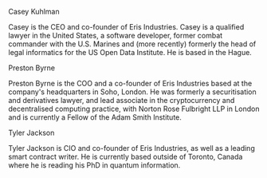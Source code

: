 Casey Kuhlman 

Casey is the CEO and co-founder of Eris Industries. Casey is a qualified lawyer in the United States, a software developer, former combat commander with the U.S. Marines and (more recently) formerly the head of legal informatics for the US Open Data Institute. He is based in the Hague. 

Preston Byrne

Preston Byrne is the COO and a co-founder of Eris Industries based at the company's headquarters in Soho, London. He was formerly a securitisation and derivatives lawyer, and lead associate in the cryptocurrency and decentralised computing practice, with Norton Rose Fulbright LLP in London and is currently a Fellow of the Adam Smith Institute. 

Tyler Jackson

Tyler Jackson is CIO and co-founder of Eris Industries, as well as a leading smart contract writer. He is currently based outside of Toronto, Canada where he is reading his PhD in quantum information.
